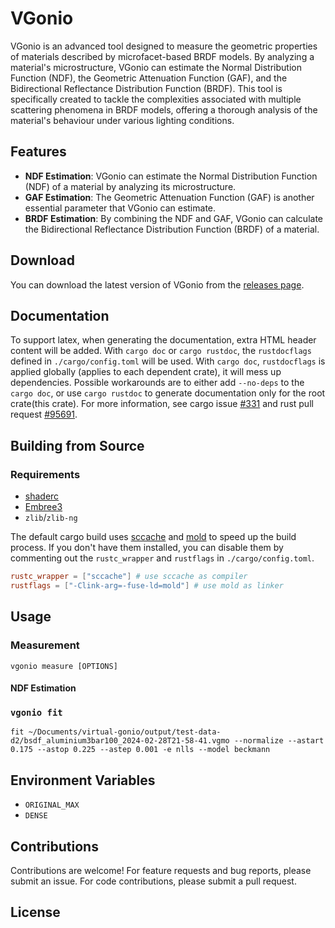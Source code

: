 # VGonio

VGonio is an advanced tool designed to measure the geometric properties of materials described by microfacet-based BRDF
models. By analyzing a material's microstructure, VGonio can estimate the Normal Distribution Function (NDF), the
Geometric Attenuation Function (GAF), and the Bidirectional Reflectance Distribution Function (BRDF). This tool is
specifically created to tackle the complexities associated with multiple scattering phenomena in BRDF models, offering a
thorough analysis of the material's behaviour under various lighting conditions.

## Features

* **NDF Estimation**: VGonio can estimate the Normal Distribution Function (NDF) of a material by analyzing its
  microstructure.
* **GAF Estimation**: The Geometric Attenuation Function (GAF) is another essential parameter that VGonio can estimate.
* **BRDF Estimation**: By combining the NDF and GAF, VGonio can calculate the Bidirectional Reflectance Distribution
  Function (BRDF) of a material.

## Download

You can download the latest version of VGonio from the [releases page](https://github.com/matthiascy/vgonio/releases).

## Documentation

To support latex, when generating the documentation, extra HTML header content will be added. With `cargo doc` or
`cargo rustdoc`, the `rustdocflags` defined in `./cargo/config.toml` will be used. With `cargo doc`, `rustdocflags` is
applied globally (applies to each dependent crate), it will mess up dependencies. Possible workarounds are to either add
`--no-deps` to the `cargo doc`, or use `cargo rustdoc` to generate documentation only for the root crate(this crate).
For more information, see cargo issue [#331](https://github.com/rust-lang/cargo/issues/331)
and rust pull request [#95691](https://github.com/rust-lang/rust/pull/95691).

## Building from Source

### Requirements

* [shaderc](https://github.com/google/shaderc)
* [Embree3](https://www.embree.org/)
* `zlib`/`zlib-ng`

The default cargo build uses [sccache](https://github.com/mozilla/sccache) and [mold](https://github.com/rui314/mold) to
speed up the build process. If you don't have them installed, you can disable them by commenting out the `rustc_wrapper`
and `rustflags` in `./cargo/config.toml`.

```toml
rustc_wrapper = ["sccache"] # use sccache as compiler
rustflags = ["-Clink-arg=-fuse-ld=mold"] # use mold as linker
```

## Usage

### Measurement

```shell
vgonio measure [OPTIONS]
```

#### NDF Estimation

### `vgonio fit`

```shell
fit ~/Documents/virtual-gonio/output/test-data-d2/bsdf_aluminium3bar100_2024-02-28T21-58-41.vgmo --normalize --astart 0.175 --astop 0.225 --astep 0.001 -e nlls --model beckmann
```

## Environment Variables

* `ORIGINAL_MAX`
* `DENSE`

## Contributions

Contributions are welcome!
For feature requests and bug reports, please submit an issue.
For code contributions, please submit a pull request.

## License
